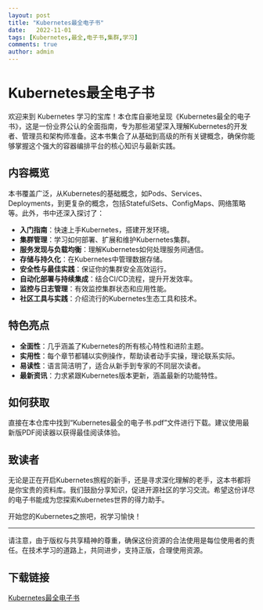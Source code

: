```yaml
---
layout: post
title: "Kubernetes最全电子书"
date:   2022-11-01
tags: [Kubernetes,最全,电子书,集群,学习]
comments: true
author: admin
---
```

# Kubernetes最全电子书

欢迎来到 Kubernetes 学习的宝库！本仓库自豪地呈现《Kubernetes最全的电子书》，这是一份业界公认的全面指南，专为那些渴望深入理解Kubernetes的开发者、管理员和架构师准备。这本书集合了从基础到高级的所有关键概念，确保你能够掌握这个强大的容器编排平台的核心知识与最新实践。

## 内容概览

本书覆盖广泛，从Kubernetes的基础概念，如Pods、Services、Deployments，到更复杂的概念，包括StatefulSets、ConfigMaps、网络策略等。此外，书中还深入探讨了：

- **入门指南**：快速上手Kubernetes，搭建开发环境。
- **集群管理**：学习如何部署、扩展和维护Kubernetes集群。
- **服务发现与负载均衡**：理解Kubernetes如何处理服务间通信。
- **存储与持久化**：在Kubernetes中管理数据存储。
- **安全性与最佳实践**：保证你的集群安全高效运行。
- **自动化部署与持续集成**：结合CI/CD流程，提升开发效率。
- **监控与日志管理**：有效监控集群状态和应用性能。
- **社区工具与实践**：介绍流行的Kubernetes生态工具和技术。

## 特色亮点

- **全面性**：几乎涵盖了Kubernetes的所有核心特性和进阶主题。
- **实用性**：每个章节都辅以实例操作，帮助读者动手实操，理论联系实际。
- **易读性**：语言简洁明了，适合从新手到专家的不同层次读者。
- **最新资讯**：力求紧跟Kubernetes版本更新，涵盖最新的功能特性。

## 如何获取

直接在本仓库中找到“Kubernetes最全的电子书.pdf”文件进行下载。建议使用最新版PDF阅读器以获得最佳阅读体验。

## 致读者

无论是正在开启Kubernetes旅程的新手，还是寻求深化理解的老手，这本书都将是你宝贵的资料库。我们鼓励分享知识，促进开源社区的学习交流。希望这份详尽的电子书能成为您探索Kubernetes世界的得力助手。

开始您的Kubernetes之旅吧，祝学习愉快！

---

请注意，由于版权与共享精神的尊重，确保这份资源的合法使用是每位使用者的责任。在技术学习的道路上，共同进步，支持正版，合理使用资源。

## 下载链接

[Kubernetes最全电子书](https://pan.quark.cn/s/da56b68b06ec)